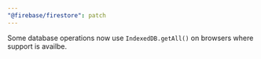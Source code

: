 ```yaml
---
"@firebase/firestore": patch
---
```


Some database operations now use `IndexedDB.getAll()` on browsers where support is availbe.
